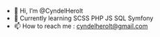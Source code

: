 - 👋 Hi, I’m @CyndelHerolt
- 🌱 Currently learning SCSS PHP JS SQL Symfony
- 📫 How to reach me : cyndelherolt@gmail.com
